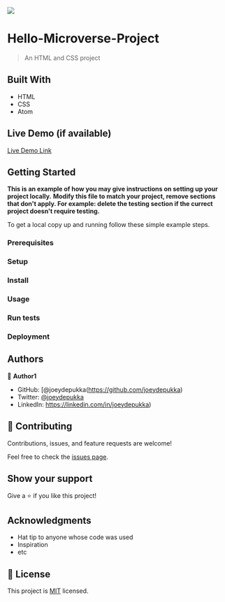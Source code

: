 

![](https://img.shields.io/badge/Microverse-blueviolet)

# Hello-Microverse-Project

> An HTML and CSS project


## Built With

- HTML
- CSS
- Atom

## Live Demo (if available)

[Live Demo Link](https://livedemo.com)


## Getting Started

**This is an example of how you may give instructions on setting up your project locally.**
**Modify this file to match your project, remove sections that don't apply. For example: delete the testing section if the currect project doesn't require testing.**


To get a local copy up and running follow these simple example steps.

### Prerequisites

### Setup

### Install

### Usage

### Run tests

### Deployment



## Authors

👤 **Author1**

- GitHub: [@joeydepukka(https://github.com/joeydepukka)
- Twitter: [@joeydepukka](https://twitter.com/twitterhandle)
- LinkedIn: https://linkedin.com/in/joeydepukka)

  

## 🤝 Contributing

Contributions, issues, and feature requests are welcome!

Feel free to check the [issues page](../../issues/).

## Show your support

Give a ⭐️ if you like this project!

## Acknowledgments

- Hat tip to anyone whose code was used
- Inspiration
- etc

## 📝 License

This project is [MIT](./MIT.md) licensed.
